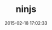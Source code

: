 ---
layout: post
title:  "ninjs"
repo:   "daytonn/ninjs"
date:   2015-02-18 17:02:33
gemurl: http://github.com/daytonn/ninjs
---